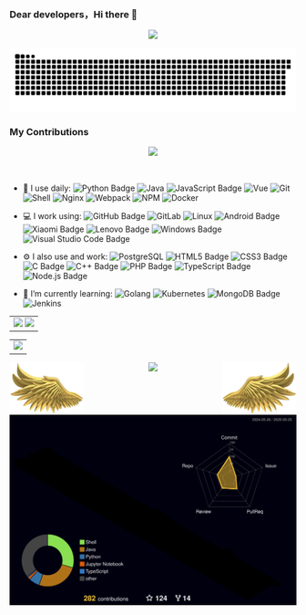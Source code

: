 ### Dear developers，Hi there 👋
<p align="center">
<img src="https://capsule-render.vercel.app/api?type=waving&height=260&color=timeGradient&text=Hi%20THERE&reversal=false&section=header&desc=I%20am%20lilero%20😄&descAlignY=56&descSize=30&fontSize=90&fontAlignY=28&animation=twinkling" />
</p>

  <!-- Snake Code Contribution Map 贪吃蛇代码贡献图 -->
  <p align="center">
  <picture>
    <source media="(prefers-color-scheme: dark)" srcset="https://github.com/lilero/lilero/blob/main/profile-snake-contrib/github-user-contribution-dark.svg" />
    <source media="(prefers-color-scheme: light)" srcset="https://github.com/lilero/lilero/blob/main/profile-snake-contrib/github-user-contribution.svg" />
    <img alt="github-snake" src="https://github.com/lilero/lilero/blob/main/profile-snake-contrib/github-user-contribution.svg" />
  </picture>
</p>

### My Contributions
<p align="center">
<a href="https://github.com/HPUhushicheng">
    <img src="https://readme-typing-svg.herokuapp.com/?lines=console.log(%22Hello%2C%20World!%22);小李同学祝您今天愉快!&center=true&size=27">
  </a>
</p>

  <!-- for beauty 留个空行好看点 -->
  <div>&nbsp;</div>



  - 🚀 I use daily:
    ![Python Badge](https://img.shields.io/badge/Python-3776AB?logo=python&logoColor=fff&style=flat)
    ![Java](https://img.shields.io/badge/-Java-ab7221?style=flat-square&logo=Java&logoColor=fff)
    ![JavaScript Badge](https://img.shields.io/badge/JavaScript-F7DF1E?logo=javascript&logoColor=000&style=flat)
    ![Vue](https://img.shields.io/badge/Vue.js-35495E?logo=vue.js&logoColor=4FC08D)
    ![Git](https://img.shields.io/badge/-Git-000000?logo=git&logoColor=FF7043)
    ![Shell](https://img.shields.io/badge/-Shell-4EC422?logo=Shell&logoColor=FF7043)
    ![Nginx](https://img.shields.io/badge/-Nginx-F6C915?logo=nginx&logoColor=029137)
    ![Webpack](https://img.shields.io/badge/-webpack-2B3A42?logo=webpack&logoColor=75AFCC)
    ![NPM](https://img.shields.io/badge/-NPM-2875E3?logo=npm&logoColor=029137)
    ![Docker](https://img.shields.io/badge/-Docker-2496ED?style=flat-square&logo=Docker&logoColor=fff)
    
- 💻 I work using:
  ![GitHub Badge](https://img.shields.io/badge/GitHub-181717?logo=github&logoColor=fff&style=flat)
  ![GitLab](https://img.shields.io/badge/-GitLab-FCA121?style=plastic&logo=gitlab)
  ![Linux](https://img.shields.io/badge/-Linux-F16061?logo=linux&logoColor=000)
  ![Android Badge](https://img.shields.io/badge/Android-3DDC84?logo=android&logoColor=fff&style=flat)
  ![Xiaomi Badge](https://img.shields.io/badge/Xiaomi-FF6900?logo=xiaomi&logoColor=fff&style=flat)
  ![Lenovo Badge](https://img.shields.io/badge/Lenovo-E2231A?logo=lenovo&logoColor=fff&style=flat)
  ![Windows Badge](https://img.shields.io/badge/Windows-0078D6?logo=windows&logoColor=fff&style=flat)
  ![Visual Studio Code Badge](https://img.shields.io/badge/Visual%20Studio%20Code-007ACC?logo=visualstudiocode&logoColor=fff&style=flat)

  
  
- ⚙️ I also use and work:
  ![PostgreSQL](https://img.shields.io/badge/-PostgreSQL-336791?style=plastic&logo=postgresql)
  ![HTML5 Badge](https://img.shields.io/badge/HTML5-E34F26?logo=html5&logoColor=fff&style=flat)
  ![CSS3 Badge](https://img.shields.io/badge/CSS3-1572B6?logo=css3&logoColor=fff&style=flat)
  ![C Badge](https://img.shields.io/badge/C-A8B9CC?logo=c&logoColor=fff&style=flat)
  ![C++ Badge](https://img.shields.io/badge/C%2B%2B-00599C?logo=cplusplus&logoColor=fff&style=flat)
  ![PHP Badge](https://img.shields.io/badge/PHP-777BB4?logo=php&logoColor=fff&style=flat)
  ![TypeScript Badge](https://img.shields.io/badge/TypeScript-3178C6?logo=typescript&logoColor=fff&style=flat)
  ![Node.js Badge](https://img.shields.io/badge/Node.js-393?logo=nodedotjs&logoColor=fff&style=flat)
  
- 🌱 I’m currently learning:
  ![Golang](https://img.shields.io/badge/-Golang-02569B?logo=go&logoColor=00ACC1)
  ![Kubernetes](https://img.shields.io/badge/-Kubernetes-F5F5F5?logo=Kubernetes&logoColor=316CE6)
  ![MongoDB Badge](https://img.shields.io/badge/MongoDB-47A248?logo=mongodb&logoColor=fff&style=flat)
  ![Jenkins](https://img.shields.io/badge/-Jenkins-F6C915?logo=jenkins&logoColor=F16061)



<table align="center" >

<tr>
  <td>
  <div align="center" >
    <!-- GitHub 数据统计 -->
    <img height="137px" src='http://github-profile-summary-cards.vercel.app/api/cards/profile-details?username=Jacksx20&hide_title=true&hide_border=true&show_icons=true&include_all_commits=true&line_height=21text_color=000&icon_color=000&bg_color=0,ea6161,ffc64d,fffc4d,52fa5a&theme=nord_dark'/>
    <img height="137px" src='http://github-profile-summary-cards.vercel.app/api/cards/stats?username=Jacksx20&hide_title=true&hide_border=true&layout=compact&langs_count=6&text_color=000&icon_color=fff&bg_color=0,52fa5a,4dfcff,c64dff&theme=nord_dark'/><br>
  </div>
  </td>
</tr>

</table>

<!-- GitHub Activity Graph GitHub 活动图 -->
<table>
  <tr>
    <td>
      <picture>
        <source media="(prefers-color-scheme: dark)" srcset="https://github-readme-activity-graph.vercel.app/graph?username=Jacksx20&theme=xcode&bg_color=FF000000&hide_border=true" />
        <source media="(prefers-color-scheme: light)" srcset="https://github-readme-activity-graph.vercel.app/graph?username=Jacksx20&theme=xcode&bg_color=FF000000&color=000000&hide_border=true" />
        <img src="https://github-readme-activity-graph.vercel.app/graph?username=Jacksx20&theme=xcode&bg_color=FF000000&hide_border=true" />
      </picture>
    </td>
  </tr>
</table>

<div align="center" >
<!-- github-readme-streak-stats 连续提交代码天数记录 -->
  <img align="left" width="130" src="https://github.com/Jacksx20/Jacksx20/blob/main/images/wingleft.png" />
  <picture>
      <source media="(prefers-color-scheme: dark)" srcset="https://github-readme-streak-stats.herokuapp.com/?user=Jacksx20&theme=dark&hide_border=true" />
      <source media="(prefers-color-scheme: light)" srcset="https://github-readme-streak-stats.herokuapp.com/?user=Jacksx20&theme=light&hide_border=true" />
      <img height="200px" src="https://github-readme-streak-stats.herokuapp.com/?user=Jacksx20&theme=dark&hide_border=true" />
  </picture>
  <img align="right" width="130" src="https://github.com/Jacksx20/Jacksx20/blob/main/images/wingright.png" />
 </div>

 <!-- profile-3d-contrib 3D 贡献图-->
<picture>
  <source media="(prefers-color-scheme: dark)" srcset="https://github.com/Jacksx20/Jacksx20/blob/main/profile-3d-contrib/profile-night-rainbow.svg" />
  <source media="(prefers-color-scheme: light)" srcset="https://github.com/Jacksx20/Jacksx20/blob/main/profile-3d-contrib/profile-gitblock.svg" />
  <img src="https://github.com/Jacksx20/Jacksx20/blob/main/profile-3d-contrib/profile-night-rainbow.svg" />
</picture>
